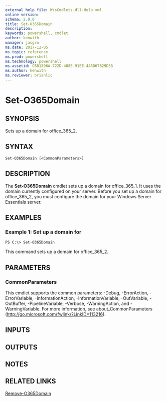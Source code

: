 ```yaml
---
external help file: WssCmdlets.dll-Help.xml
online version: 
schema: 2.0.0
title: Set-O365Domain
description: 
keywords: powershell, cmdlet
author: kenwith
manager: jasgro
ms.date: 2017-12-05
ms.topic: reference
ms.prod: powershell
ms.technology: powershell
ms.assetid: CB81396A-722D-408E-91EE-448D67B29D55
ms.author: kenwith
ms.reviewer: brianlic
---
```


# Set-O365Domain

## SYNOPSIS
Sets up a domain for office_365_2.

## SYNTAX

```
Set-O365Domain [<CommonParameters>]
```

## DESCRIPTION
The **Set-O365Domain** cmdlet sets up a domain for office_365_1.
It uses the domain currently configured on your server.
Before you set up a domain for office_365_2, you must configure the domain for your Windows Server Essentials server.

## EXAMPLES

### Example 1: Set up a domain for
```
PS C:\> Set-O365Domain
```

This command sets up a domain for office_365_2.

## PARAMETERS

### CommonParameters
This cmdlet supports the common parameters: -Debug, -ErrorAction, -ErrorVariable, -InformationAction, -InformationVariable, -OutVariable, -OutBuffer, -PipelineVariable, -Verbose, -WarningAction, and -WarningVariable. For more information, see about_CommonParameters (http://go.microsoft.com/fwlink/?LinkID=113216).

## INPUTS

## OUTPUTS

## NOTES

## RELATED LINKS

[Remove-O365Domain](./Remove-O365Domain.md)

